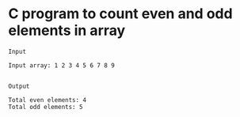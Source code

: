 # C program to count even and odd elements in array

```
Input

Input array: 1 2 3 4 5 6 7 8 9


Output

Total even elements: 4
Total odd elements: 5
```
